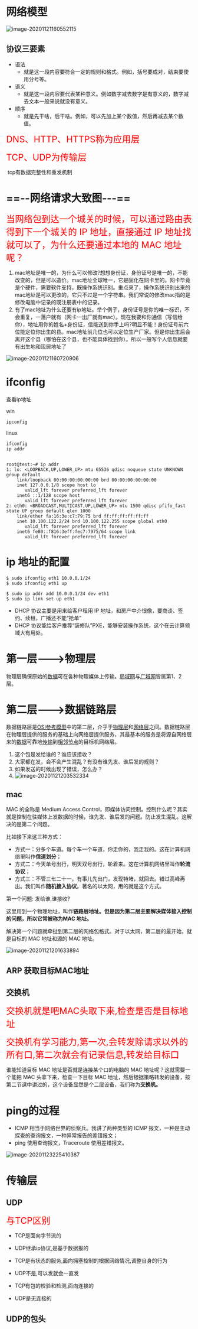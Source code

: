 # 网络模型

![image-20201121160552115](http.assets/image-20201121160552115.png)



## 协议三要素

- 语法
  - 就是这一段内容要符合一定的规则和格式。例如，括号要成对，结束要使用分号等。
- 语义
  - 就是这一段内容要代表某种意义。例如数字减去数字是有意义的，数字减去文本一般来说就没有意义。
- 顺序
  - 就是先干啥，后干啥。例如，可以先加上某个数值，然后再减去某个数值。



<font color=red size=5x>DNS、HTTP、HTTPS称为应用层</font>

<font color=red size=5x>TCP、UDP为传输层</font>

​	tcp有数据完整性和重发机制



# ==--网络请求大致图---==

<font color=red size=5x>当网络包到达一个城关的时候，可以通过路由表得到下一个城关的 IP 地址，直接通过 IP 地址找就可以了，为什么还要通过本地的 MAC 地址呢？</font>



1. mac地址是唯一的，为什么可以修改?想想身份证，身份证号是唯一的，不能改变的，但是可以造价。mac地址全球唯一，它是固化在网卡里的。网卡毕竟是个硬件，需要软件支持，既操作系统识别。重点来了，操作系统识别出来的mac地址是可以更改的，它只不过是一个字符串。我们常说的修改mac指的是修改电脑中记录的既注册表中的记录。
2. 有了mac地址为什么还要有ip地址。举个例子，身份证号是你的唯一标识，不会重复，一落户就有（网卡一出厂就有mac）。现在我要和你通信（写信给你），地址用你的姓名+身份证，信能送到你手上吗?明显不能！身份证号前六位能定位你出生的县。mac地址前几位也可以定位生产厂家。但是你出生后会离开这个县（哪怕在这个县，也不能具体找到你）。所以一般写个人信息就要有出生地和现居地址了



![image-20201121160720906](http.assets/image-20201121160720906.png)



# ifconfig

查看ip地址

win

```
ipconfig
```

linux

```
ifconfig
ip addr
```



```

root@test:~# ip addr
1: lo: <LOOPBACK,UP,LOWER_UP> mtu 65536 qdisc noqueue state UNKNOWN group default 
    link/loopback 00:00:00:00:00:00 brd 00:00:00:00:00:00
    inet 127.0.0.1/8 scope host lo
       valid_lft forever preferred_lft forever
    inet6 ::1/128 scope host 
       valid_lft forever preferred_lft forever
2: eth0: <BROADCAST,MULTICAST,UP,LOWER_UP> mtu 1500 qdisc pfifo_fast state UP group default qlen 1000
    link/ether fa:16:3e:c7:79:75 brd ff:ff:ff:ff:ff:ff
    inet 10.100.122.2/24 brd 10.100.122.255 scope global eth0
       valid_lft forever preferred_lft forever
    inet6 fe80::f816:3eff:fec7:7975/64 scope link 
       valid_lft forever preferred_lft forever
```



# ip 地址的配置

```
$ sudo ifconfig eth1 10.0.0.1/24
$ sudo ifconfig eth1 up
```



```
$ sudo ip addr add 10.0.0.1/24 dev eth1
$ sudo ip link set up eth1
```



- DHCP 协议主要是用来给客户租用 IP 地址，和房产中介很像，要商谈、签约、续租，广播还不能“抢单”
- DHCP 协议能给客户推荐“装修队”PXE，能够安装操作系统，这个在云计算领域大有用处。





# 第一层--->物理层

物理层确保原始的[数据](https://baike.baidu.com/item/数据/5947370)可在各种物理媒体上传输。[局域网](https://baike.baidu.com/item/局域网/98626)与[广域网](https://baike.baidu.com/item/广域网/422004)皆属第1、2层。



# 第二层--->数据链路层



数据链路层是[OSI参考模型](https://baike.baidu.com/item/OSI参考模型/708028)中的第二层，介乎于[物理层](https://baike.baidu.com/item/物理层/4329158)和[网络层](https://baike.baidu.com/item/网络层/4329439)之间。数据链路层在物理层提供的服务的基础上向网络层提供服务，其最基本的服务是将源自网络层来的[数据](https://baike.baidu.com/item/数据/5947370)可靠地[传输](https://baike.baidu.com/item/传输/7078195)到[相邻节点](https://baike.baidu.com/item/相邻节点/22061788)的目标机网络层。

1. 这个包是发给谁的？谁应该接收？
2. 大家都在发，会不会产生混乱？有没有谁先发、谁后发的规则？
3. 如果发送的时候出现了错误，怎么办？
4. ![image-20201121203532334](http.assets/image-20201121203532334.png)



## mac

MAC 的全称是 Medium Access Control，即媒体访问控制。控制什么呢？其实就是控制在往媒体上发数据的时候，谁先发、谁后发的问题。防止发生混乱。这解决的是第二个问题。



比如接下来这三种方式：

- 方式一：分多个车道。每个车一个车道，你走你的，我走我的。这在计算机网络里叫作**信道划分**；
- 方式二：今天单号出行，明天双号出行，轮着来。这在计算机网络里叫作**轮流协议**；
- 方式三：不管三七二十一，有事儿先出门，发现特堵，就回去。错过高峰再出。我们叫作**随机接入协议**。著名的以太网，用的就是这个方式。



第一个问题: 发给谁,谁接收?

这里用到一个物理地址，叫作**链路层地址。但是因为第二层主要解决媒体接入控制的问题，所以它常被称为MAC 地址。**

解决第一个问题就牵扯到第二层的网络包格式。对于以太网，第二层的最开始，就是目标的 MAC 地址和源的 MAC 地址。

![image-20201121201633894](http.assets/image-20201121201633894.png)



## ARP 获取目标MAC地址





## 交换机

<font color=red size=5x>交换机就是吧MAC头取下来,检查是否是目标地址</font>

<font color=red size=5x>交换机有学习能力,第一次,会转发除请求以外的所有口,第二次就会有记录信息,转发给目标口</font>

谁能知道目标 MAC 地址是否就是连接某个口的电脑的 MAC 地址呢？这就需要一个能把 MAC 头拿下来，检查一下目标 MAC 地址，然后根据策略转发的设备，按第二节课中讲过的，这个设备显然是个二层设备，我们称为**交换机。**









# ping的过程

- ICMP 相当于网络世界的侦察兵。我讲了两种类型的 ICMP 报文，一种是主动探查的查询报文，一种异常报告的差错报文；
- ping 使用查询报文，Traceroute 使用差错报文。

![image-20201123225410387](http.assets/image-20201123225410387.png)



# 传输层

## UDP



<font color=red size=5x>与TCP区别</font>

- TCP是面向字节流的
- UDP继承ip协议,是基于数据报的



- TCP是有状态的服务,面向拥塞控制的根据网络情况,调整自身的行为
- UDP不是,可以发就会一直发



- TCP有包的校验和检测,面向连接的
- UDP是无连接的



## UDP的包头























































































































































